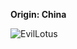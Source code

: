 <b>Origin: China</b><br>

![EvilLotus](https://github.com/yuankong666/Ultimate-RAT-Collection/assets/128066597/3434a4f9-2007-4a18-aad7-6f4808f95a25)
